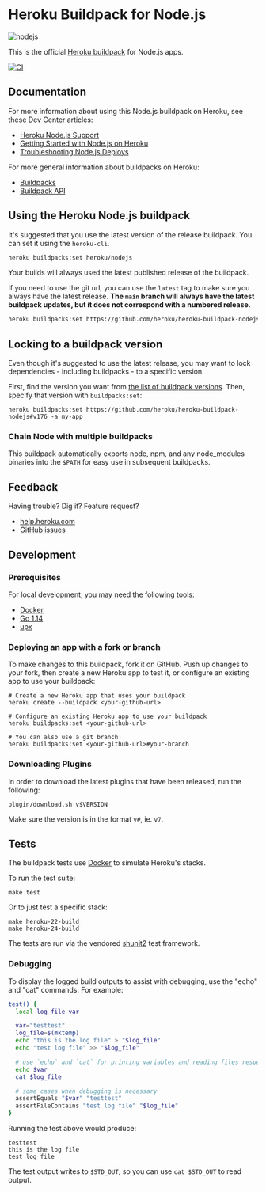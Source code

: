 # Heroku Buildpack for Node.js

![nodejs](https://cloud.githubusercontent.com/assets/51578/13712672/efdf2a40-e792-11e5-82ef-492478cbc0dc.png)

This is the official [Heroku buildpack](http://devcenter.heroku.com/articles/buildpacks) for Node.js apps.

[![CI](https://github.com/heroku/heroku-buildpack-nodejs/actions/workflows/ci.yml/badge.svg)](https://github.com/heroku/heroku-buildpack-nodejs/actions/workflows/ci.yml)

## Documentation

For more information about using this Node.js buildpack on Heroku, see these Dev Center articles:

- [Heroku Node.js Support](https://devcenter.heroku.com/articles/nodejs-support)
- [Getting Started with Node.js on Heroku](https://devcenter.heroku.com/articles/nodejs)
- [Troubleshooting Node.js Deploys](https://devcenter.heroku.com/articles/troubleshooting-node-deploys)

For more general information about buildpacks on Heroku:

- [Buildpacks](https://devcenter.heroku.com/articles/buildpacks)
- [Buildpack API](https://devcenter.heroku.com/articles/buildpack-api)

## Using the Heroku Node.js buildpack

It's suggested that you use the latest version of the release buildpack. You can set it using the `heroku-cli`.

```sh
heroku buildpacks:set heroku/nodejs
```

Your builds will always used the latest published release of the buildpack.

If you need to use the git url, you can use the `latest` tag to make sure you always have the latest release. **The `main` branch will always have the latest buildpack updates, but it does not correspond with a numbered release.**

```sh
heroku buildpacks:set https://github.com/heroku/heroku-buildpack-nodejs#latest -a my-app
```

## Locking to a buildpack version

Even though it's suggested to use the latest release, you may want to lock dependencies - including buildpacks - to a specific version.

First, find the version you want from
[the list of buildpack versions](https://github.com/heroku/heroku-buildpack-nodejs/tags).
Then, specify that version with `buildpacks:set`:

```
heroku buildpacks:set https://github.com/heroku/heroku-buildpack-nodejs#v176 -a my-app
```

### Chain Node with multiple buildpacks

This buildpack automatically exports node, npm, and any node_modules binaries
into the `$PATH` for easy use in subsequent buildpacks.

## Feedback

Having trouble? Dig it? Feature request?

- [help.heroku.com](https://help.heroku.com/)
- [GitHub issues](https://github.com/heroku/heroku-buildpack-nodejs/issues)

## Development

### Prerequisites

For local development, you may need the following tools:

- [Docker](https://hub.docker.com/search?type=edition&offering=community)
- [Go 1.14](https://golang.org/doc/install#install)
- [upx](https://upx.github.io/)

### Deploying an app with a fork or branch

To make changes to this buildpack, fork it on GitHub.
Push up changes to your fork, then create a new Heroku app to test it,
or configure an existing app to use your buildpack:

```
# Create a new Heroku app that uses your buildpack
heroku create --buildpack <your-github-url>

# Configure an existing Heroku app to use your buildpack
heroku buildpacks:set <your-github-url>

# You can also use a git branch!
heroku buildpacks:set <your-github-url>#your-branch
```

### Downloading Plugins

In order to download the latest plugins that have been released, run the following:

```
plugin/download.sh v$VERSION
```

Make sure the version is in the format `v#`, ie. `v7`.

## Tests

The buildpack tests use [Docker](https://www.docker.com/) to simulate
Heroku's stacks.

To run the test suite:

```
make test
```

Or to just test a specific stack:

```
make heroku-22-build
make heroku-24-build
```

The tests are run via the vendored
[shunit2](https://github.com/kward/shunit2)
test framework.

### Debugging

To display the logged build outputs to assist with debugging, use the "echo" and "cat" commands. For example:

```sh
test() {
  local log_file var

  var="testtest"
  log_file=$(mktemp)
  echo "this is the log file" > "$log_file"
  echo "test log file" >> "$log_file"

  # use `echo` and `cat` for printing variables and reading files respectively
  echo $var
  cat $log_file

  # some cases when debugging is necessary
  assertEquals "$var" "testtest"
  assertFileContains "test log file" "$log_file"
}
```

Running the test above would produce:

```log
testtest
this is the log file
test log file
```

The test output writes to `$STD_OUT`, so you can use `cat $STD_OUT` to read output.
